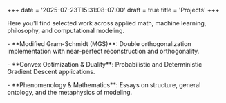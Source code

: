+++
date = '2025-07-23T15:31:08-07:00'
draft = true
title = 'Projects'
+++



Here you'll find selected work across applied math, machine learning, philosophy, and computational modeling.



\- \*\*Modified Gram-Schmidt (MGS)\*\*: Double orthogonalization implementation with near-perfect reconstruction and orthogonality.  

\- \*\*Convex Optimization \& Duality\*\*: Probabilistic and Deterministic Gradient Descent applications.  

\- \*\*Phenomenology \& Mathematics\*\*: Essays on structure, general ontology, and the metaphysics of modeling.



